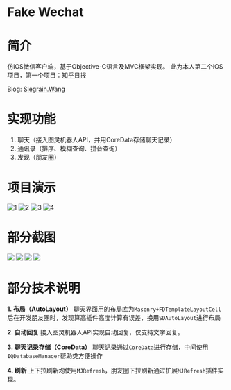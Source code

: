 # Fake Wechat

# 简介
仿iOS微信客户端，基于Objective-C语言及MVC框架实现。
此为本人第二个iOS项目，第一个项目：[知乎日报](https://github.com/Seanwong933/zhihuDaily)

Blog: <a href="http://siegrain.wang/" target="_blank">Siegrain.Wang</a>

# 实现功能
1. 聊天（接入图灵机器人API，并用CoreData存储聊天记录）
2. 通讯录（排序、模糊查询、拼音查询）
3. 发现（朋友圈）

# 项目演示
![1](http://ww4.sinaimg.cn/mw690/0067hDr2gw1f3ckbs513rg308w0ftnpe.gif)  ![2](http://ww2.sinaimg.cn/mw690/0067hDr2gw1f3ckd79irsg308w0fte8a.gif)
![3](http://ww1.sinaimg.cn/mw690/0067hDr2gw1f3ckenmehxg308w0ftqve.gif)  ![4](http://ww1.sinaimg.cn/mw690/0067hDr2gw1f3ckfgqv7ug308w0ftx6t.gif)

# 部分截图
![](http://siegrain.wang/_image/fake%20wechat%20summary/pic1_home.png) ![](http://siegrain.wang/_image/fake%20wechat%20summary/pic2_contact.png)
![](http://siegrain.wang/_image/fake%20wechat%20summary/pic3_moments.jpeg) ![](http://siegrain.wang/_image/fake%20wechat%20summary/pic4_moments2.jpeg)

# 部分技术说明
**1. 布局（AutoLayout）**
    聊天界面用的布局库为`Masonry+FDTemplateLayoutCell`
    后在开发朋友圈时，发现算高插件高度计算有误差，换用`SDAutoLayout`进行布局
    
**2. 自动回复**
    接入图灵机器人API实现自动回复，仅支持文字回复。
    
**3. 聊天记录存储（CoreData）**
    聊天记录通过`CoreData`进行存储，中间使用`IQDatabaseManager`帮助类方便操作
    
**4. 刷新**
    上下拉刷新均使用`MJRefresh`，朋友圈下拉刷新通过扩展`MJRefresh`插件实现。
